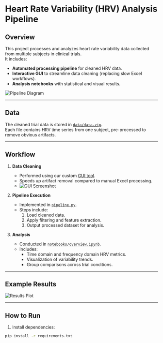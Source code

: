 # Heart Rate Variability (HRV) Analysis Pipeline

## Overview
This project processes and analyzes heart rate variability data collected from multiple subjects in clinical trials.  
It includes:
- **Automated processing pipeline** for cleaned HRV data.
- **Interactive GUI** to streamline data cleaning (replacing slow Excel workflows).
- **Analysis notebooks** with statistical and visual results.

![Pipeline Diagram](images/pipeline_diagram.png)

---

## Data
The cleaned trial data is stored in [`data/data.zip`](data/data.zip).  
Each file contains HRV time series from one subject, pre-processed to remove obvious artifacts.

---

## Workflow
1. **Data Cleaning**
   - Performed using our custom [GUI tool](src/gui.py).
   - Speeds up artifact removal compared to manual Excel processing.
   - ![GUI Screenshot](images/gui_screenshot.png)

2. **Pipeline Execution**
   - Implemented in [`pipeline.py`](src/pipeline.py).
   - Steps include:
     1. Load cleaned data.
     2. Apply filtering and feature extraction.
     3. Output processed dataset for analysis.

3. **Analysis**
   - Conducted in [`notebooks/overview.ipynb`](notebooks/overview.ipynb).
   - Includes:
     - Time domain and frequency domain HRV metrics.
     - Visualization of variability trends.
     - Group comparisons across trial conditions.

---

## Example Results
![Results Plot](images/results_plot.png)

---

## How to Run
1. Install dependencies:
```bash
pip install -r requirements.txt

